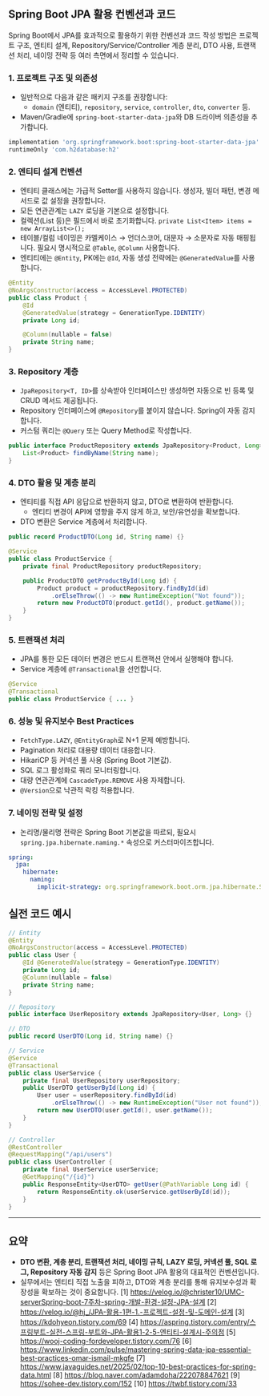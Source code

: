 ## Spring Boot JPA 활용 컨벤션과 코드

Spring Boot에서 JPA를 효과적으로 활용하기 위한 컨벤션과 코드 작성 방법은 프로젝트 구조, 엔티티 설계, Repository/Service/Controller 계층 분리, DTO 사용, 트랜잭션 처리, 네이밍 전략 등 여러 측면에서 정리할 수 있습니다.

### **1. 프로젝트 구조 및 의존성**

- 일반적으로 다음과 같은 패키지 구조를 권장합니다:
  - `domain` (엔티티), `repository`, `service`, `controller`, `dto`, `converter` 등.
- Maven/Gradle에 `spring-boot-starter-data-jpa`와 DB 드라이버 의존성을 추가합니다.

```groovy
implementation 'org.springframework.boot:spring-boot-starter-data-jpa'
runtimeOnly 'com.h2database:h2'
```

### **2. 엔티티 설계 컨벤션**

- 엔티티 클래스에는 가급적 Setter를 사용하지 않습니다. 생성자, 빌더 패턴, 변경 메서드로 값 설정을 권장합니다.
- 모든 연관관계는 `LAZY` 로딩을 기본으로 설정합니다.
- 컬렉션(List 등)은 필드에서 바로 초기화합니다. `private List<Item> items = new ArrayList<>();`
- 테이블/컬럼 네이밍은 카멜케이스 → 언더스코어, 대문자 → 소문자로 자동 매핑됩니다. 필요시 명시적으로 `@Table`, `@Column` 사용합니다.
- 엔티티에는 `@Entity`, PK에는 `@Id`, 자동 생성 전략에는 `@GeneratedValue`를 사용합니다.

```java
@Entity
@NoArgsConstructor(access = AccessLevel.PROTECTED)
public class Product {
    @Id
    @GeneratedValue(strategy = GenerationType.IDENTITY)
    private Long id;

    @Column(nullable = false)
    private String name;
}
```

### **3. Repository 계층**

- `JpaRepository<T, ID>`를 상속받아 인터페이스만 생성하면 자동으로 빈 등록 및 CRUD 메서드 제공됩니다.
- Repository 인터페이스에 `@Repository`를 붙이지 않습니다. Spring이 자동 감지합니다.
- 커스텀 쿼리는 `@Query` 또는 Query Method로 작성합니다.

```java
public interface ProductRepository extends JpaRepository<Product, Long> {
    List<Product> findByName(String name);
}
```

### **4. DTO 활용 및 계층 분리**

- 엔티티를 직접 API 응답으로 반환하지 않고, DTO로 변환하여 반환합니다.
  - 엔티티 변경이 API에 영향을 주지 않게 하고, 보안/유연성을 확보합니다.
- DTO 변환은 Service 계층에서 처리합니다.

```java
public record ProductDTO(Long id, String name) {}

@Service
public class ProductService {
    private final ProductRepository productRepository;

    public ProductDTO getProductById(Long id) {
        Product product = productRepository.findById(id)
            .orElseThrow(() -> new RuntimeException("Not found"));
        return new ProductDTO(product.getId(), product.getName());
    }
}
```

### **5. 트랜잭션 처리**

- JPA를 통한 모든 데이터 변경은 반드시 트랜잭션 안에서 실행해야 합니다.
- Service 계층에 `@Transactional`을 선언합니다.

```java
@Service
@Transactional
public class ProductService { ... }
```

### **6. 성능 및 유지보수 Best Practices**

- `FetchType.LAZY`, `@EntityGraph`로 N+1 문제 예방합니다.
- Pagination 처리로 대용량 데이터 대응합니다.
- HikariCP 등 커넥션 풀 사용 (Spring Boot 기본값).
- SQL 로그 활성화로 쿼리 모니터링합니다.
- 대량 연관관계에 `CascadeType.REMOVE` 사용 자제합니다.
- `@Version`으로 낙관적 락킹 적용합니다.

### **7. 네이밍 전략 및 설정**

- 논리명/물리명 전략은 Spring Boot 기본값을 따르되, 필요시 `spring.jpa.hibernate.naming.*` 속성으로 커스터마이즈합니다.

```yaml
spring:
  jpa:
    hibernate:
      naming:
        implicit-strategy: org.springframework.boot.orm.jpa.hibernate.SpringImplicitNamingStrategy
```

## **실전 코드 예시**

```java
// Entity
@Entity
@NoArgsConstructor(access = AccessLevel.PROTECTED)
public class User {
    @Id @GeneratedValue(strategy = GenerationType.IDENTITY)
    private Long id;
    @Column(nullable = false)
    private String name;
}

// Repository
public interface UserRepository extends JpaRepository<User, Long> {}

// DTO
public record UserDTO(Long id, String name) {}

// Service
@Service
@Transactional
public class UserService {
    private final UserRepository userRepository;
    public UserDTO getUserById(Long id) {
        User user = userRepository.findById(id)
            .orElseThrow(() -> new RuntimeException("User not found"));
        return new UserDTO(user.getId(), user.getName());
    }
}

// Controller
@RestController
@RequestMapping("/api/users")
public class UserController {
    private final UserService userService;
    @GetMapping("/{id}")
    public ResponseEntity<UserDTO> getUser(@PathVariable Long id) {
        return ResponseEntity.ok(userService.getUserById(id));
    }
}
```

---

## **요약**

- **DTO 변환, 계층 분리, 트랜잭션 처리, 네이밍 규칙, LAZY 로딩, 커넥션 풀, SQL 로그, Repository 자동 감지** 등은 Spring Boot JPA 활용의 대표적인 컨벤션입니다.
- 실무에서는 엔티티 직접 노출을 피하고, DTO와 계층 분리를 통해 유지보수성과 확장성을 확보하는 것이 중요합니다.
[1] https://velog.io/@christer10/UMC-serverSpring-boot-7주차-spring-개발-환경-설정-JPA-설계
[2] https://velog.io/@hj_/JPA-활용-1편-1.-프로젝트-설정-및-도메인-설계
[3] https://kdohyeon.tistory.com/69
[4] https://aspring.tistory.com/entry/스프링부트-실전-스프링-부트와-JPA-활용1-2-5-엔티티-설계시-주의점
[5] https://wooj-coding-fordeveloper.tistory.com/76
[6] https://www.linkedin.com/pulse/mastering-spring-data-jpa-essential-best-practices-omar-ismail-mkgfe
[7] https://www.javaguides.net/2025/02/top-10-best-practices-for-spring-data.html
[8] https://blog.naver.com/adamdoha/222078847621
[9] https://sohee-dev.tistory.com/152
[10] https://twbf.tistory.com/33
